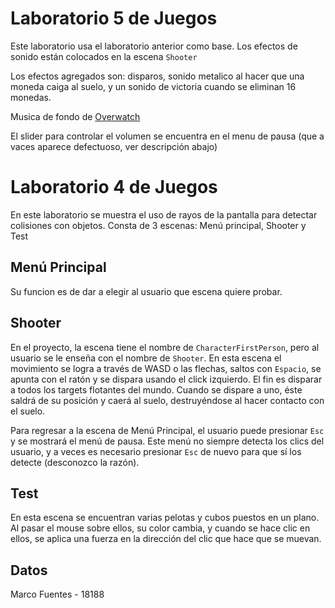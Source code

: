 # Laboratorio 5 de Juegos

Este laboratorio usa el laboratorio anterior como base. Los efectos de sonido están colocados en la escena ```Shooter```

Los efectos agregados son: disparos, sonido metalico al hacer que una moneda caiga al suelo, y un sonido de victoria cuando se eliminan 16 monedas.

Musica de fondo de [Overwatch](https://www.youtube.com/watch?v=3wc9vZzY72g)

El slider para controlar el volumen se encuentra en el menu de pausa (que a vaces aparece defectuoso, ver descripción abajo)


# Laboratorio 4 de Juegos

En este laboratorio se muestra el uso de rayos de la pantalla para detectar colisiones con objetos. Consta de 3 escenas: Menú principal, Shooter y Test

## Menú Principal
Su funcion es de dar a elegir al usuario que escena quiere probar.

## Shooter
En el proyecto, la escena tiene el nombre de ```CharacterFirstPerson```, pero al usuario se le enseña con el nombre de ```Shooter```. En esta escena el movimiento se logra a través de WASD o las flechas, saltos con ```Espacio```, se apunta con el ratón y se dispara usando el click izquierdo. El fin es disparar a todos los targets flotantes del mundo. Cuando se dispare a uno, éste saldrá de su posición y caerá al suelo, destruyéndose al hacer contacto con el suelo.

Para regresar a la escena de Menú Principal, el usuario puede presionar ```Esc``` y se mostrará el menú de pausa. Este menú no siempre detecta los clics del usuario, y a veces es necesario presionar ```Esc``` de nuevo para que sí los detecte (desconozco la razón).



## Test
En esta escena se encuentran varias pelotas y cubos puestos en un plano. Al pasar el mouse sobre ellos, su color cambia, y cuando se hace clic en ellos, se aplica una fuerza en la dirección del clic que hace que se muevan.


## Datos
Marco Fuentes - 18188
